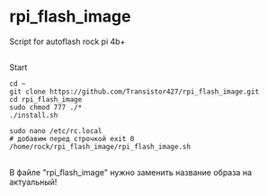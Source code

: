 # rpi_flash_image
Script for autoflash rock pi 4b+

##
Start

```
cd ~
git clone https://github.com/Transistor427/rpi_flash_image.git
cd rpi_flash_image
sudo chmod 777 ./*
./install.sh
```

```
sudo nano /etc/rc.local
# добавим перед строчкой exit 0 
/home/rock/rpi_flash_image/rpi_flash_image.sh
```

##
В файле "rpi_flash_image" нужно заменить название образа на актуальный!